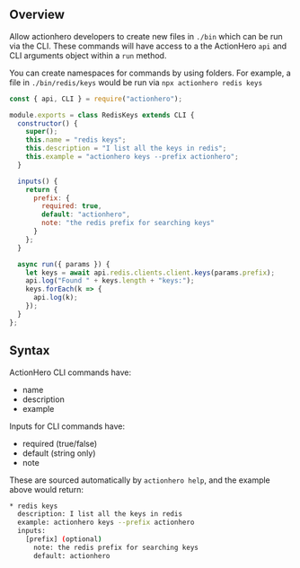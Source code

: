 ## Overview

Allow actionhero developers to create new files in `./bin` which can be run via the CLI. These commands will have access to a the ActionHero `api` and CLI arguments object within a `run` method.

You can create namespaces for commands by using folders. For example, a file in `./bin/redis/keys` would be run via `npx actionhero redis keys`

```js
const { api, CLI } = require("actionhero");

module.exports = class RedisKeys extends CLI {
  constructor() {
    super();
    this.name = "redis keys";
    this.description = "I list all the keys in redis";
    this.example = "actionhero keys --prefix actionhero";
  }

  inputs() {
    return {
      prefix: {
        required: true,
        default: "actionhero",
        note: "the redis prefix for searching keys"
      }
    };
  }

  async run({ params }) {
    let keys = await api.redis.clients.client.keys(params.prefix);
    api.log("Found " + keys.length + "keys:");
    keys.forEach(k => {
      api.log(k);
    });
  }
};
```

## Syntax

ActionHero CLI commands have:

- name
- description
- example

Inputs for CLI commands have:

- required (true/false)
- default (string only)
- note

These are sourced automatically by `actionhero help`, and the example above would return:

```bash
* redis keys
  description: I list all the keys in redis
  example: actionhero keys --prefix actionhero
  inputs:
    [prefix] (optional)
      note: the redis prefix for searching keys
      default: actionhero
```
